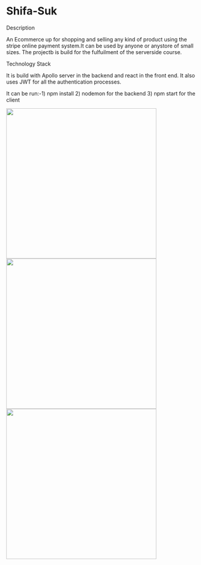 # Shifa-Suk

Description

An Ecommerce up for shopping and selling any kind of product using the stripe online payment system.It can be used by anyone or anystore of small sizes. The projectb is build for the fulfuilment of the serverside course.


Technology Stack

It is build with Apollo server in the backend and react in the front end. It also uses JWT for all the authentication processes. 

It can be run:-1) npm install
               2) nodemon for the backend
               3) npm start for the client



<img src="during payement.png" width="400">
<img src="The main store.png" width="400">
<img src="user collection.png" width="400">
